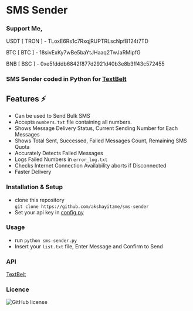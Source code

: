 # SMS Sender 
### Support Me,
<p>USDT [ TRON ] - TLoxE6Rs1c7RxqjRUPTRLscNpfB124t7TD </p>
<p>BTC [ BTC ] - 18sivExKy7wBe5baYtJHaaq2TwJaRMipfG </p>
<p>BNB [ BSC ] - 0xe5fdddb6842f877d2921d40b3e8b3ff43c572455 </p>

### SMS Sender coded in Python for [TextBelt](https://textbelt.com)

## Features ⚡
- Can be used to Send Bulk SMS
- Accepts `numbers.txt` file containing all numbers.
- Shows Message Delivery Status, Current Sending Number for Each Messages
- Shows Total Sent, Successed, Failed Messages Count, Remaining SMS Quota
- Accurately Detects Failed Messages
- Logs Failed Numbers in `error_log.txt`
- Checks Internet Connection Availability aborts if Disconnected
- Faster Delivery

### Installation & Setup
- clone this repository<br>
`git clone https://github.com/akshayitzme/sms-sender`
- Set your api key in [config.py](config.py)
### Usage
- run `python sms-sender.py`
- Insert your `list.txt` file, Enter Message and Confirm to Send
### API
[TextBelt](https://textbelt.com)
### Licence
![GitHub license](https://img.shields.io/badge/license-MIT-blue.svg)
